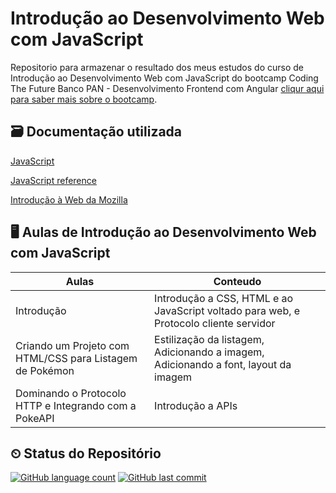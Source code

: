 
# Introdução ao Desenvolvimento Web com JavaScript

Repositorio para armazenar o resultado dos meus estudos do curso de Introdução ao Desenvolvimento Web com JavaScript do bootcamp Coding The Future Banco PAN - Desenvolvimento Frontend com Angular [cliqur aqui para saber mais sobre o bootcamp](https://web.dio.me/track/coding-future-banco-pan-desenvolvimento-frontend-com-angular?tab=about).

## 🗃 Documentação utilizada
[JavaScript](https://developer.mozilla.org/en-US/docs/Web/JavaScript)

[JavaScript reference](https://devdocs.io/javascript/classes)

[Introdução à Web da Mozilla](https://developer.mozilla.org/pt-BR/docs/Learn/Getting_started_with_the_web)


## 🖥 Aulas de Introdução ao Desenvolvimento Web com JavaScript

|Aulas  |Conteudo|
|-----|-----|
|Introdução|Introdução a CSS, HTML e ao JavaScript voltado para web, e Protocolo cliente servidor|
|Criando um Projeto com HTML/CSS para Listagem de Pokémon|Estilização da listagem, Adicionando a imagem, Adicionando a font, layout da imagem|
|Dominando o Protocolo HTTP e Integrando com a PokeAPI|Introdução a APIs|

## ⏲ Status do Repositório

[![GitHub language count](https://img.shields.io/github/languages/count/angelicaccampos/Introducao-Desenvolvimento-Web-com-JavaScript)](https://github.com/angelicaccampos/Introducao-Desenvolvimento-Web-com-JavaScript)
[![GitHub last commit](https://img.shields.io/github/last-commit/angelicaccampos/Introducao-Desenvolvimento-Web-com-JavaScript)](https://github.com/angelicaccampos/Introducao-Desenvolvimento-Web-com-JavaScript)
